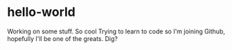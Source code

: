 # hello-world
Working on some stuff.  So cool
Trying to learn to code so I'm joining Github, hopefully I'll be one of the greats.  Dig?
